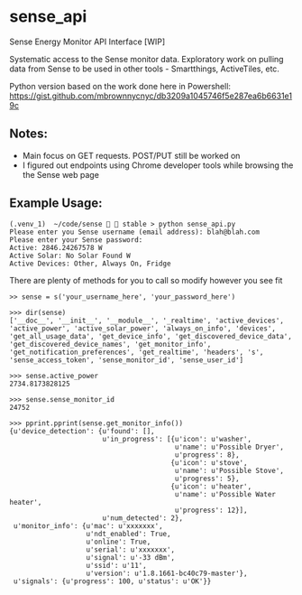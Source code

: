 # sense_api
Sense Energy Monitor API Interface [WIP]

Systematic access to the Sense monitor data. Exploratory work on pulling data from Sense
to be used in other tools - Smartthings, ActiveTiles, etc. 

Python version based on the work done here in Powershell:
https://gist.github.com/mbrownnycnyc/db3209a1045746f5e287ea6b6631e19c


## Notes:

- Main focus on GET requests. POST/PUT still be worked on
- I figured out endpoints using Chrome developer tools while browsing the the Sense web page


## Example Usage:
```
(.venv_1)  ~/code/sense   stable > python sense_api.py
Please enter you Sense username (email address): blah@blah.com
Please enter your Sense password:
Active: 2846.24267578 W
Active Solar: No Solar Found W
Active Devices: Other, Always On, Fridge
```

There are plenty of methods for you to call so modify however you see fit

```
>> sense = s('your_username_here', 'your_password_here')

>>> dir(sense)
['__doc__', '__init__', '__module__', '_realtime', 'active_devices', 'active_power', 'active_solar_power', 'always_on_info', 'devices', 'get_all_usage_data', 'get_device_info', 'get_discovered_device_data', 'get_discovered_device_names', 'get_monitor_info', 'get_notification_preferences', 'get_realtime', 'headers', 's', 'sense_access_token', 'sense_monitor_id', 'sense_user_id']

>>> sense.active_power
2734.8173828125

>>> sense.sense_monitor_id
24752

>>> pprint.pprint(sense.get_monitor_info())
{u'device_detection': {u'found': [],
                       u'in_progress': [{u'icon': u'washer',
                                         u'name': u'Possible Dryer',
                                         u'progress': 8},
                                        {u'icon': u'stove',
                                         u'name': u'Possible Stove',
                                         u'progress': 5},
                                        {u'icon': u'heater',
                                         u'name': u'Possible Water heater',
                                         u'progress': 12}],
                       u'num_detected': 2},
 u'monitor_info': {u'mac': u'xxxxxxx',
                   u'ndt_enabled': True,
                   u'online': True,
                   u'serial': u'xxxxxxx',
                   u'signal': u'-33 dBm',
                   u'ssid': u'11',
                   u'version': u'1.8.1661-bc40c79-master'},
 u'signals': {u'progress': 100, u'status': u'OK'}}
